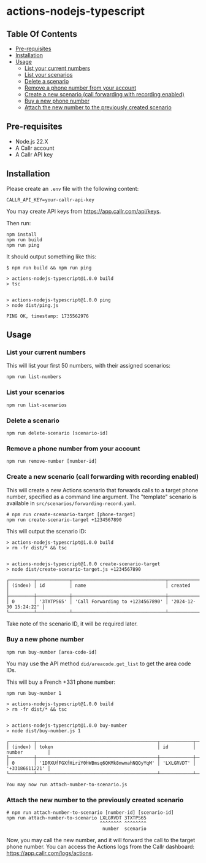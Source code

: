 # actions-nodejs-typescript

## Table Of Contents

- [Pre-requisites](#pre-requisites)
- [Installation](#installation)
- [Usage](#usage)
  - [List your current numbers](#list-your-current-numbers)
  - [List your scenarios](#list-your-scenarios)
  - [Delete a scenario](#delete-a-scenario)
  - [Remove a phone number from your account](#remove-a-phone-number-from-your-account)
  - [Create a new scenario (call forwarding with recording enabled)](#create-a-new-scenario-call-forwarding-with-recording-enabled)
  - [Buy a new phone number](#buy-a-new-phone-number)
  - [Attach the new number to the previously created scenario](#attach-the-new-number-to-the-previously-created-scenario)

## Pre-requisites

- Node.js 22.X
- A Callr account
- A Callr API key

## Installation

Please create an `.env` file with the following content:

```
CALLR_API_KEY=your-callr-api-key
```

You may create API keys from https://app.callr.com/api/keys.

Then run:

```shell
npm install
npm run build
npm run ping
```

It should output something like this:

```shell
$ npm run build && npm run ping

> actions-nodejs-typescript@1.0.0 build
> tsc


> actions-nodejs-typescript@1.0.0 ping
> node dist/ping.js

PING OK, timestamp: 1735562976
```

## Usage

### List your current numbers

This will list your first 50 numbers, with their assigned scenarios:

```shell
npm run list-numbers
```

### List your scenarios

```shell
npm run list-scenarios
```

### Delete a scenario

```shell
npm run delete-scenario [scenario-id]
```

### Remove a phone number from your account

```shell
npm run remove-number [number-id]
```

### Create a new scenario (call forwarding with recording enabled)

This will create a new Actions scenario that forwards calls to a target phone number,
specified as a command line argument. The "template" scenario is available in
`src/scenarios/forwarding-record.yaml`.

```shell
# npm run create-scenario-target [phone-target]
npm run create-scenario-target +1234567890
```

This will output the scenario ID:

```
> actions-nodejs-typescript@1.0.0 build
> rm -fr dist/* && tsc


> actions-nodejs-typescript@1.0.0 create-scenario-target
> node dist/create-scenario-target.js +1234567890

┌─────────┬────────────┬──────────────────────────────────┬───────────────────────┐
│ (index) │ id         │ name                             │ created               │
├─────────┼────────────┼──────────────────────────────────┼───────────────────────┤
│ 0       │ '3TXTPS65' │ 'Call Forwarding to +1234567890' │ '2024-12-30 15:24:22' │
└─────────┴────────────┴──────────────────────────────────┴───────────────────────┘
```

Take note of the scenario ID, it will be required later.

### Buy a new phone number

```shell
npm run buy-number [area-code-id]
```

You may use the API method `did/areacode.get_list` to get the area code IDs.

This will buy a French +331 phone number:

```shell
npm run buy-number 1

> actions-nodejs-typescript@1.0.0 build
> rm -fr dist/* && tsc


> actions-nodejs-typescript@1.0.0 buy-number
> node dist/buy-number.js 1

┌─────────┬────────────────────────────────────────────┬────────────┬────────────────┐
│ (index) │ token                                      │ id         │ number         │
├─────────┼────────────────────────────────────────────┼────────────┼────────────────┤
│ 0       │ '1DRXUfFGXfHiriY0hWBmsq6QKMk8mwmahNQOyYqM' │ 'LXLGRVDT' │ '+33186611221' │
└─────────┴────────────────────────────────────────────┴────────────┴────────────────┘

You may now run attach-number-to-scenario.js
```

### Attach the new number to the previously created scenario

```shell
# npm run attach-number-to-scenario [number-id] [scenario-id]
npm run attach-number-to-scenario LXLGRVDT 3TXTPS65
                                  ^^^^^^^^ ^^^^^^^^
                                   number  scenario
```

Now, you may call the new number, and it will forward the call to the target phone number. You can
access the Actions logs from the Callr dashboard: https://app.callr.com/logs/actions.
